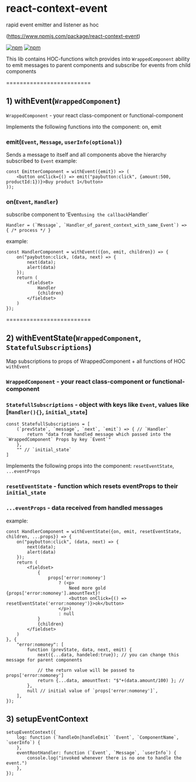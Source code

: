 react-context-event
=========================
rapid event emitter and listener as hoc

(https://www.npmjs.com/package/react-context-event)

[![npm](https://img.shields.io/npm/dw/react-context-event.svg)](https://www.npmjs.com/package/react-context-event)
[![npm](https://img.shields.io/npm/v/react-context-event.svg)](https://www.npmjs.com/package/react-context-event)

This lib contains HOC-functions witch provides into `WrappedComponent` ability to emit messages to parent components and subscribe for events from child components

=========================

## 1) withEvent(`WrappedComponent`)

`WrappedComponent` - your react class-component or functional-component

Implements the following functions into the component: on, emit

### emit(`Event`, `Message`, `userInfo(optional)`)

Sends a message to itself and all components above the hierarchy subscribed to `Event`
example: 
```
const EmitterComponent = withEvent({emit}) => (
	<button onClick={() => emit("paybutton:click", {amount:500, productId:1})}>Buy product 1</button>
));
```

### on(`Event`, `Handler`)
subscribe component to ʻEvent` using the callback `Handler`
```
Handler = (`Message`, `Handler_of_parent_context_with_same_Event`) => { /* process */ }
```
example: 
```
const HandlerComponent = withEvent(({on, emit, children}) => {
    on("paybutton:click, (data, next) => {
        next(data);
        alert(data)
    });
    return (
        <fieldset>
            Handler
            {children}
        </fieldset>
    )
});
```

=========================

## 2) withEventState(`WrappedComponent`, `StatefulSubscriptions`)

Map subscriptions to props of WrappedComponent + all functions of HOC `withEvent`

### `WrappedComponent` - your react class-component or functional-component

### `StatefullSubscriptions` - object with keys like `Event`, values like [`Handler(){}`, `initial_state`]

```
const StatefullSubscriptions = [
	(`prevState`, `message`, `next`, `emit`) => { // `Handler`
		return "data from handled message which passed into the `WrappedComponent` Props by key `Event`"
	},
	"" // `initial_state`
]
```

Implements the following props into the component: `resetEventState`, `...eventProps`

### `resetEventState` - function which resets eventProps to their `initial_state`

### `...eventProps` - data received from handled messages

example: 
```
const HandlerComponent = withEventState({on, emit, resetEventState, children, ...props}) => {
    on("paybutton:click", (data, next) => {
        next(data);
        alert(data)
    });
    return (
        <fieldset>
            {
            	props['error:nomoney'] 
            		? (<p>
            			Need more gold {props['error:nomoney'].amountText}!
            			<button onClick={() => resetEventState('error:nomoney')}>ok</button>
            		</p>)
            		: null
            }
            {children}
        </fieldset>
    )
}, {
	"error:nomoney": [
		function (prevState, data, next, emit) {
	        next({...data, handeled:true}); // you can change this message for parent components

	        // the return value will be passed to props['error:nomoney']
	        return {...data, amountText: "$"+(data.amount/100) }; // 
	    }, 
	    null // initial value of `props['error:nomoney']`,
    ],
});
```

## 3) setupEventContext

```
setupEventContext({
    log: function (`handleOn|handleEmit` `Event`, `ComponentName`, `userInfo`) {
    },
    eventRootHandler: function (`Event`, `Message`, `userInfo`) {
        console.log("invoked whenever there is no one to handle the event.")
    },
});
```
